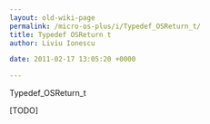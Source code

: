 ```yaml
---
layout: old-wiki-page
permalink: /micro-os-plus/i/Typedef_OSReturn_t/
title: Typedef OSReturn t
author: Liviu Ionescu

date: 2011-02-17 13:05:20 +0000

---
```


Typedef_OSReturn_t

[TODO]
